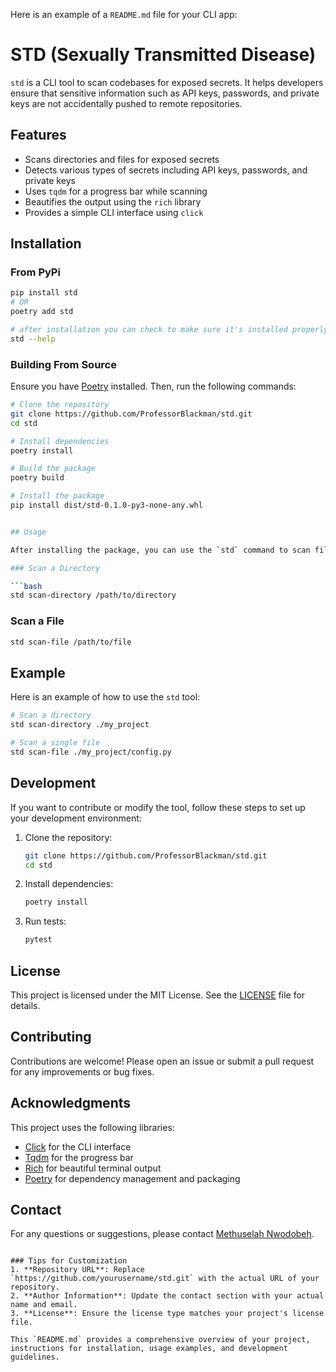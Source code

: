 Here is an example of a `README.md` file for your CLI app:


# STD (Sexually Transmitted Disease)

`std` is a CLI tool to scan codebases for exposed secrets. It helps developers ensure that sensitive information such as API keys, passwords, and private keys are not accidentally pushed to remote repositories.

## Features

- Scans directories and files for exposed secrets
- Detects various types of secrets including API keys, passwords, and private keys
- Uses `tqdm` for a progress bar while scanning
- Beautifies the output using the `rich` library
- Provides a simple CLI interface using `click`

## Installation

### From PyPi
```bash
pip install std
# OR
poetry add std

# after installation you can check to make sure it's installed properly by running the below command:
std --help
```
### Building From Source

Ensure you have [Poetry](https://python-poetry.org/) installed. Then, run the following commands:

```bash
# Clone the repository
git clone https://github.com/ProfessorBlackman/std.git
cd std

# Install dependencies
poetry install

# Build the package
poetry build

# Install the package
pip install dist/std-0.1.0-py3-none-any.whl


## Usage

After installing the package, you can use the `std` command to scan files and directories.

### Scan a Directory

```bash
std scan-directory /path/to/directory
```

### Scan a File

```bash
std scan-file /path/to/file
```

## Example

Here is an example of how to use the `std` tool:

```bash
# Scan a directory
std scan-directory ./my_project

# Scan a single file
std scan-file ./my_project/config.py
```

## Development

If you want to contribute or modify the tool, follow these steps to set up your development environment:

1. Clone the repository:
    ```bash
    git clone https://github.com/ProfessorBlackman/std.git
    cd std
    ```

2. Install dependencies:
    ```bash
    poetry install
    ```

3. Run tests:
    ```bash
    pytest
    ```

## License

This project is licensed under the MIT License. See the [LICENSE](LICENSE) file for details.

## Contributing

Contributions are welcome! Please open an issue or submit a pull request for any improvements or bug fixes.

## Acknowledgments

This project uses the following libraries:
- [Click](https://click.palletsprojects.com/) for the CLI interface
- [Tqdm](https://tqdm.github.io/) for the progress bar
- [Rich](https://rich.readthedocs.io/) for beautiful terminal output
- [Poetry](https://python-poetry.org/) for dependency management and packaging

## Contact

For any questions or suggestions, please contact [Methuselah Nwodobeh](mailto:methuselahnwodobeh@gmail.com).
```

### Tips for Customization
1. **Repository URL**: Replace `https://github.com/yourusername/std.git` with the actual URL of your repository.
2. **Author Information**: Update the contact section with your actual name and email.
3. **License**: Ensure the license type matches your project's license file.

This `README.md` provides a comprehensive overview of your project, instructions for installation, usage examples, and development guidelines.